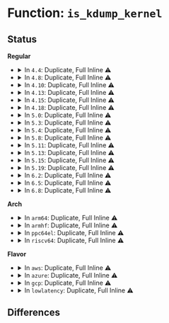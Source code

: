 # Function: <code>is_kdump_kernel</code>

## Status
<b>Regular</b>
<ul>
<li>
<details>
<summary>In <code>4.4</code>: Duplicate, Full Inline ⚠️</summary>

**Collision:** Static Duplication

**Inline:** Full

**Transformation:** False

**Instances:**

```
In arch/x86/kernel/pci-calgary_64.c (0)
Location: include/linux/crash_dump.h:54
Inline: True
```
```
In fs/proc/vmcore.c (0)
Location: include/linux/crash_dump.h:54
Inline: True
```
```
In block/blk-mq.c (0)
Location: include/linux/crash_dump.h:54
Inline: True
```
```
In drivers/iommu/intel-iommu.c (0)
Location: include/linux/crash_dump.h:54
Inline: True
```
```
In drivers/iommu/intel_irq_remapping.c (0)
Location: include/linux/crash_dump.h:54
Inline: True
```
</details>
</li>
<li>
<details>
<summary>In <code>4.8</code>: Duplicate, Full Inline ⚠️</summary>

**Collision:** Static Duplication

**Inline:** Full

**Transformation:** False

**Instances:**

```
In arch/x86/kernel/pci-calgary_64.c (0)
Location: include/linux/crash_dump.h:58
Inline: True
```
```
In fs/proc/vmcore.c (0)
Location: include/linux/crash_dump.h:58
Inline: True
```
```
In block/blk-mq.c (0)
Location: include/linux/crash_dump.h:58
Inline: True
```
```
In drivers/iommu/intel-iommu.c (0)
Location: include/linux/crash_dump.h:58
Inline: True
```
```
In drivers/iommu/intel_irq_remapping.c (0)
Location: include/linux/crash_dump.h:58
Inline: True
```
```
In net/core/dev.c (0)
Location: include/linux/crash_dump.h:58
Inline: True
```
</details>
</li>
<li>
<details>
<summary>In <code>4.10</code>: Duplicate, Full Inline ⚠️</summary>

**Collision:** Static Duplication

**Inline:** Full

**Transformation:** False

**Instances:**

```
In arch/x86/kernel/pci-calgary_64.c (0)
Location: include/linux/crash_dump.h:58
Inline: True
```
```
In fs/proc/vmcore.c (0)
Location: include/linux/crash_dump.h:58
Inline: True
```
```
In block/blk-mq.c (0)
Location: include/linux/crash_dump.h:58
Inline: True
```
```
In drivers/iommu/intel-iommu.c (0)
Location: include/linux/crash_dump.h:58
Inline: True
```
```
In drivers/iommu/intel_irq_remapping.c (0)
Location: include/linux/crash_dump.h:58
Inline: True
```
```
In net/core/dev.c (0)
Location: include/linux/crash_dump.h:58
Inline: True
```
</details>
</li>
<li>
<details>
<summary>In <code>4.13</code>: Duplicate, Full Inline ⚠️</summary>

**Collision:** Static Duplication

**Inline:** Full

**Transformation:** False

**Instances:**

```
In arch/x86/kernel/pci-calgary_64.c (0)
Location: include/linux/crash_dump.h:58
Inline: True
```
```
In fs/proc/vmcore.c (0)
Location: include/linux/crash_dump.h:58
Inline: True
```
```
In block/blk-mq.c (0)
Location: include/linux/crash_dump.h:58
Inline: True
```
```
In drivers/iommu/amd_iommu_init.c (0)
Location: include/linux/crash_dump.h:58
Inline: True
```
```
In drivers/iommu/intel-iommu.c (0)
Location: include/linux/crash_dump.h:58
Inline: True
```
```
In drivers/iommu/intel_irq_remapping.c (0)
Location: include/linux/crash_dump.h:58
Inline: True
```
```
In net/core/dev.c (0)
Location: include/linux/crash_dump.h:58
Inline: True
```
</details>
</li>
<li>
<details>
<summary>In <code>4.15</code>: Duplicate, Full Inline ⚠️</summary>

**Collision:** Static Duplication

**Inline:** Full

**Transformation:** False

**Instances:**

```
In arch/x86/kernel/pci-calgary_64.c (0)
Location: include/linux/crash_dump.h:59
Inline: True
```
```
In fs/proc/vmcore.c (0)
Location: include/linux/crash_dump.h:59
Inline: True
```
```
In block/blk-mq.c (0)
Location: include/linux/crash_dump.h:59
Inline: True
```
```
In drivers/iommu/amd_iommu_init.c (0)
Location: include/linux/crash_dump.h:59
Inline: True
```
```
In drivers/iommu/intel-iommu.c (0)
Location: include/linux/crash_dump.h:59
Inline: True
```
```
In drivers/iommu/intel_irq_remapping.c (0)
Location: include/linux/crash_dump.h:59
Inline: True
```
```
In net/core/dev.c (0)
Location: include/linux/crash_dump.h:59
Inline: True
```
</details>
</li>
<li>
<details>
<summary>In <code>4.18</code>: Duplicate, Full Inline ⚠️</summary>

**Collision:** Static Duplication

**Inline:** Full

**Transformation:** False

**Instances:**

```
In arch/x86/kernel/pci-calgary_64.c (ffffffff826ebaae)
Location: include/linux/crash_dump.h:60
Inline: True
Inline callers:
  - arch/x86/kernel/pci-calgary_64.c:detect_calgary
  - arch/x86/kernel/pci-calgary_64.c:detect_calgary
  - arch/x86/kernel/pci-calgary_64.c:calgary_iommu_init
  - arch/x86/kernel/pci-calgary_64.c:calgary_iommu_init
```
```
In fs/proc/vmcore.c (ffffffff8270ecf9)
Location: include/linux/crash_dump.h:60
Inline: True
Inline callers:
  - fs/proc/vmcore.c:vmcore_init
```
```
In block/blk-mq.c (ffffffff8149269b)
Location: include/linux/crash_dump.h:60
Inline: True
Inline callers:
  - block/blk-mq.c:blk_mq_alloc_tag_set
```
```
In drivers/iommu/amd_iommu_init.c (ffffffff827295bd)
Location: include/linux/crash_dump.h:60
Inline: True
Inline callers:
  - drivers/iommu/amd_iommu_init.c:early_amd_iommu_init
  - drivers/iommu/amd_iommu_init.c:early_amd_iommu_init
```
```
In drivers/iommu/intel-iommu.c (ffffffff8272aa1e)
Location: include/linux/crash_dump.h:60
Inline: True
Inline callers:
  - drivers/iommu/intel-iommu.c:init_dmars
```
```
In drivers/iommu/intel_irq_remapping.c (ffffffff81677f1e)
Location: include/linux/crash_dump.h:60
Inline: True
```
```
In net/core/dev.c (ffffffff8188f515)
Location: include/linux/crash_dump.h:60
Inline: True
```
</details>
</li>
<li>
<details>
<summary>In <code>5.0</code>: Duplicate, Full Inline ⚠️</summary>

**Collision:** Static Duplication

**Inline:** Full

**Transformation:** False

**Instances:**

```
In arch/x86/kernel/pci-calgary_64.c (ffffffff828a26b0)
Location: include/linux/crash_dump.h:64
Inline: True
Inline callers:
  - arch/x86/kernel/pci-calgary_64.c:detect_calgary
  - arch/x86/kernel/pci-calgary_64.c:detect_calgary
  - arch/x86/kernel/pci-calgary_64.c:calgary_iommu_init
  - arch/x86/kernel/pci-calgary_64.c:calgary_iommu_init
```
```
In fs/proc/vmcore.c (ffffffff828c5e68)
Location: include/linux/crash_dump.h:64
Inline: True
Inline callers:
  - fs/proc/vmcore.c:vmcore_init
```
```
In block/blk-mq.c (ffffffff814ac46e)
Location: include/linux/crash_dump.h:64
Inline: True
Inline callers:
  - block/blk-mq.c:blk_mq_alloc_tag_set
  - block/blk-mq.c:blk_mq_alloc_tag_set
```
```
In drivers/iommu/amd_iommu_init.c (ffffffff828e1830)
Location: include/linux/crash_dump.h:64
Inline: True
Inline callers:
  - drivers/iommu/amd_iommu_init.c:early_amd_iommu_init
  - drivers/iommu/amd_iommu_init.c:early_amd_iommu_init
  - drivers/iommu/amd_iommu_init.c:early_enable_iommus
```
```
In drivers/iommu/intel-iommu.c (ffffffff828e32f6)
Location: include/linux/crash_dump.h:64
Inline: True
Inline callers:
  - drivers/iommu/intel-iommu.c:init_dmars
```
```
In drivers/iommu/intel_irq_remapping.c (ffffffff81696ffe)
Location: include/linux/crash_dump.h:64
Inline: True
```
```
In net/core/dev.c (ffffffff818b3715)
Location: include/linux/crash_dump.h:64
Inline: True
```
</details>
</li>
<li>
<details>
<summary>In <code>5.3</code>: Duplicate, Full Inline ⚠️</summary>

**Collision:** Static Duplication

**Inline:** Full

**Transformation:** False

**Instances:**

```
In arch/x86/kernel/pci-calgary_64.c (ffffffff828bacd2)
Location: include/linux/crash_dump.h:64
Inline: True
Inline callers:
  - arch/x86/kernel/pci-calgary_64.c:detect_calgary
  - arch/x86/kernel/pci-calgary_64.c:detect_calgary
  - arch/x86/kernel/pci-calgary_64.c:calgary_iommu_init
  - arch/x86/kernel/pci-calgary_64.c:calgary_iommu_init
```
```
In fs/proc/vmcore.c (ffffffff828df78c)
Location: include/linux/crash_dump.h:64
Inline: True
Inline callers:
  - fs/proc/vmcore.c:vmcore_init
```
```
In block/blk-mq.c (ffffffff814da67e)
Location: include/linux/crash_dump.h:64
Inline: True
Inline callers:
  - block/blk-mq.c:blk_mq_alloc_tag_set
  - block/blk-mq.c:blk_mq_alloc_tag_set
```
```
In drivers/iommu/amd_iommu_init.c (ffffffff828fc718)
Location: include/linux/crash_dump.h:64
Inline: True
Inline callers:
  - drivers/iommu/amd_iommu_init.c:early_amd_iommu_init
  - drivers/iommu/amd_iommu_init.c:early_enable_iommus
  - drivers/iommu/amd_iommu_init.c:init_iommu_all
```
```
In drivers/iommu/intel-iommu.c (ffffffff828fdc49)
Location: include/linux/crash_dump.h:64
Inline: True
Inline callers:
  - drivers/iommu/intel-iommu.c:init_dmars
```
```
In drivers/iommu/intel_irq_remapping.c (ffffffff816cf974)
Location: include/linux/crash_dump.h:64
Inline: True
```
```
In net/core/dev.c (ffffffff818ff5b5)
Location: include/linux/crash_dump.h:64
Inline: True
```
</details>
</li>
<li>
<details>
<summary>In <code>5.4</code>: Duplicate, Full Inline ⚠️</summary>

**Collision:** Static Duplication

**Inline:** Full

**Transformation:** False

**Instances:**

```
In arch/x86/kernel/apic/x2apic_uv_x.c (ffffffff828bd895)
Location: include/linux/crash_dump.h:64
Inline: True
Inline callers:
  - arch/x86/kernel/apic/x2apic_uv_x.c:uv_system_init_hub
```
```
In arch/x86/kernel/pci-calgary_64.c (ffffffff828c1194)
Location: include/linux/crash_dump.h:64
Inline: True
Inline callers:
  - arch/x86/kernel/pci-calgary_64.c:detect_calgary
  - arch/x86/kernel/pci-calgary_64.c:detect_calgary
  - arch/x86/kernel/pci-calgary_64.c:calgary_iommu_init
  - arch/x86/kernel/pci-calgary_64.c:calgary_iommu_init
```
```
In fs/proc/vmcore.c (ffffffff828e8163)
Location: include/linux/crash_dump.h:64
Inline: True
Inline callers:
  - fs/proc/vmcore.c:vmcore_init
```
```
In block/blk-mq.c (ffffffff814f3a3e)
Location: include/linux/crash_dump.h:64
Inline: True
Inline callers:
  - block/blk-mq.c:blk_mq_alloc_tag_set
  - block/blk-mq.c:blk_mq_alloc_tag_set
```
```
In drivers/iommu/amd_iommu_init.c (ffffffff829056ed)
Location: include/linux/crash_dump.h:64
Inline: True
Inline callers:
  - drivers/iommu/amd_iommu_init.c:early_amd_iommu_init
  - drivers/iommu/amd_iommu_init.c:early_enable_iommus
  - drivers/iommu/amd_iommu_init.c:init_iommu_all
```
```
In drivers/iommu/intel-iommu.c (ffffffff82906cb1)
Location: include/linux/crash_dump.h:64
Inline: True
Inline callers:
  - drivers/iommu/intel-iommu.c:init_dmars
```
```
In drivers/iommu/intel_irq_remapping.c (ffffffff816f37b4)
Location: include/linux/crash_dump.h:64
Inline: True
```
```
In net/core/dev.c (ffffffff81929ab5)
Location: include/linux/crash_dump.h:64
Inline: True
Inline callers:
  - net/core/dev.c:netif_get_num_default_rss_queues
```
</details>
</li>
<li>
<details>
<summary>In <code>5.8</code>: Duplicate, Full Inline ⚠️</summary>

**Collision:** Static Duplication

**Inline:** Full

**Transformation:** False

**Instances:**

```
In fs/proc/vmcore.c (ffffffff82d02b44)
Location: include/linux/crash_dump.h:65
Inline: True
Inline callers:
  - fs/proc/vmcore.c:vmcore_init
```
```
In block/blk-mq.c (ffffffff815540cc)
Location: include/linux/crash_dump.h:65
Inline: True
Inline callers:
  - block/blk-mq.c:blk_mq_alloc_tag_set
  - block/blk-mq.c:blk_mq_alloc_tag_set
  - block/blk-mq.c:blk_mq_update_queue_map
```
```
In drivers/iommu/dma-iommu.c (ffffffff81791b55)
Location: include/linux/crash_dump.h:65
Inline: True
Inline callers:
  - drivers/iommu/dma-iommu.c:iommu_dma_deferred_attach
```
```
In drivers/iommu/amd/init.c (ffffffff82d1c467)
Location: include/linux/crash_dump.h:65
Inline: True
Inline callers:
  - drivers/iommu/amd/init.c:early_amd_iommu_init
  - drivers/iommu/amd/init.c:init_iommu_one
  - drivers/iommu/amd/init.c:copy_device_table
```
```
In drivers/iommu/intel/iommu.c (ffffffff82d1db6f)
Location: include/linux/crash_dump.h:65
Inline: True
Inline callers:
  - drivers/iommu/intel/iommu.c:init_dmars
```
```
In drivers/iommu/intel/irq_remapping.c (ffffffff817aba3f)
Location: include/linux/crash_dump.h:65
Inline: True
```
```
In net/core/dev.c (ffffffff819fdaf5)
Location: include/linux/crash_dump.h:65
Inline: True
Inline callers:
  - net/core/dev.c:netif_get_num_default_rss_queues
```
</details>
</li>
<li>
<details>
<summary>In <code>5.11</code>: Duplicate, Full Inline ⚠️</summary>

**Collision:** Static Duplication

**Inline:** Full

**Transformation:** False

**Instances:**

```
In fs/proc/vmcore.c (ffffffff82fefe47)
Location: include/linux/crash_dump.h:65
Inline: True
Inline callers:
  - fs/proc/vmcore.c:vmcore_init
```
```
In block/blk-mq.c (ffffffff8157078c)
Location: include/linux/crash_dump.h:65
Inline: True
Inline callers:
  - block/blk-mq.c:blk_mq_alloc_tag_set
  - block/blk-mq.c:blk_mq_alloc_tag_set
  - block/blk-mq.c:blk_mq_update_queue_map
```
```
In drivers/iommu/amd/init.c (ffffffff8300a24b)
Location: include/linux/crash_dump.h:65
Inline: True
Inline callers:
  - drivers/iommu/amd/init.c:early_amd_iommu_init
  - drivers/iommu/amd/init.c:init_iommu_one
  - drivers/iommu/amd/init.c:copy_device_table
```
```
In drivers/iommu/intel/iommu.c (ffffffff8300b886)
Location: include/linux/crash_dump.h:65
Inline: True
Inline callers:
  - drivers/iommu/intel/iommu.c:init_dmars
```
```
In drivers/iommu/intel/irq_remapping.c (ffffffff817b7e1f)
Location: include/linux/crash_dump.h:65
Inline: True
```
```
In drivers/iommu/dma-iommu.c (ffffffff817bdcd5)
Location: include/linux/crash_dump.h:65
Inline: True
Inline callers:
  - drivers/iommu/dma-iommu.c:iommu_dma_deferred_attach
```
```
In net/core/dev.c (ffffffff819fd6c5)
Location: include/linux/crash_dump.h:65
Inline: True
Inline callers:
  - net/core/dev.c:netif_get_num_default_rss_queues
```
</details>
</li>
<li>
<details>
<summary>In <code>5.13</code>: Duplicate, Full Inline ⚠️</summary>

**Collision:** Static Duplication

**Inline:** Full

**Transformation:** False

**Instances:**

```
In fs/proc/vmcore.c (ffffffff831fa64b)
Location: include/linux/crash_dump.h:65
Inline: True
Inline callers:
  - fs/proc/vmcore.c:vmcore_init
```
```
In block/blk-mq.c (ffffffff81578651)
Location: include/linux/crash_dump.h:65
Inline: True
Inline callers:
  - block/blk-mq.c:blk_mq_alloc_tag_set
  - block/blk-mq.c:blk_mq_alloc_tag_set
  - block/blk-mq.c:blk_mq_update_queue_map
```
```
In drivers/iommu/amd/init.c (ffffffff83214d81)
Location: include/linux/crash_dump.h:65
Inline: True
Inline callers:
  - drivers/iommu/amd/init.c:early_amd_iommu_init
  - drivers/iommu/amd/init.c:init_iommu_one
  - drivers/iommu/amd/init.c:copy_device_table
```
```
In drivers/iommu/intel/iommu.c (ffffffff83216232)
Location: include/linux/crash_dump.h:65
Inline: True
Inline callers:
  - drivers/iommu/intel/iommu.c:init_dmars
```
```
In drivers/iommu/intel/irq_remapping.c (ffffffff8179af93)
Location: include/linux/crash_dump.h:65
Inline: True
```
```
In drivers/iommu/dma-iommu.c (ffffffff817a1365)
Location: include/linux/crash_dump.h:65
Inline: True
Inline callers:
  - drivers/iommu/dma-iommu.c:iommu_dma_init
```
```
In net/core/dev.c (ffffffff819e3f35)
Location: include/linux/crash_dump.h:65
Inline: True
Inline callers:
  - net/core/dev.c:netif_get_num_default_rss_queues
```
</details>
</li>
<li>
<details>
<summary>In <code>5.15</code>: Duplicate, Full Inline ⚠️</summary>

**Collision:** Static Duplication

**Inline:** Full

**Transformation:** False

**Instances:**

```
In fs/proc/vmcore.c (ffffffff832e1588)
Location: include/linux/crash_dump.h:66
Inline: True
Inline callers:
  - fs/proc/vmcore.c:vmcore_init
```
```
In block/blk-mq.c (ffffffff815dd737)
Location: include/linux/crash_dump.h:66
Inline: True
Inline callers:
  - block/blk-mq.c:blk_mq_alloc_tag_set
  - block/blk-mq.c:blk_mq_alloc_tag_set
```
```
In drivers/iommu/amd/init.c (ffffffff832fe50f)
Location: include/linux/crash_dump.h:66
Inline: True
Inline callers:
  - drivers/iommu/amd/init.c:early_amd_iommu_init
  - drivers/iommu/amd/init.c:init_iommu_one
  - drivers/iommu/amd/init.c:copy_device_table
```
```
In drivers/iommu/intel/iommu.c (ffffffff832ffa88)
Location: include/linux/crash_dump.h:66
Inline: True
Inline callers:
  - drivers/iommu/intel/iommu.c:init_dmars
```
```
In drivers/iommu/intel/irq_remapping.c (ffffffff81823ac3)
Location: include/linux/crash_dump.h:66
Inline: True
```
```
In drivers/iommu/dma-iommu.c (ffffffff81829f45)
Location: include/linux/crash_dump.h:66
Inline: True
Inline callers:
  - drivers/iommu/dma-iommu.c:iommu_dma_init
```
```
In net/core/dev.c (ffffffff81a94845)
Location: include/linux/crash_dump.h:66
Inline: True
Inline callers:
  - net/core/dev.c:netif_get_num_default_rss_queues
```
</details>
</li>
<li>
<details>
<summary>In <code>5.19</code>: Duplicate, Full Inline ⚠️</summary>

**Collision:** Static Duplication

**Inline:** Full

**Transformation:** False

**Instances:**

```
In fs/proc/vmcore.c (ffffffff834976a2)
Location: include/linux/crash_dump.h:63
Inline: True
Inline callers:
  - fs/proc/vmcore.c:vmcore_init
```
```
In block/blk-mq.c (ffffffff8168b4a5)
Location: include/linux/crash_dump.h:63
Inline: True
Inline callers:
  - block/blk-mq.c:blk_mq_alloc_tag_set
  - block/blk-mq.c:blk_mq_alloc_tag_set
```
```
In drivers/iommu/amd/init.c (ffffffff834b7146)
Location: include/linux/crash_dump.h:63
Inline: True
Inline callers:
  - drivers/iommu/amd/init.c:early_amd_iommu_init
  - drivers/iommu/amd/init.c:init_iommu_one
  - drivers/iommu/amd/init.c:copy_device_table
```
```
In drivers/iommu/intel/iommu.c (ffffffff834b8827)
Location: include/linux/crash_dump.h:63
Inline: True
Inline callers:
  - drivers/iommu/intel/iommu.c:init_dmars
```
```
In drivers/iommu/intel/irq_remapping.c (ffffffff81962f35)
Location: include/linux/crash_dump.h:63
Inline: True
Inline callers:
  - drivers/iommu/intel/irq_remapping.c:intel_setup_irq_remapping
```
```
In drivers/iommu/dma-iommu.c (ffffffff8196a495)
Location: include/linux/crash_dump.h:63
Inline: True
Inline callers:
  - drivers/iommu/dma-iommu.c:iommu_dma_init
```
```
In net/core/dev.c (ffffffff81c0f9d5)
Location: include/linux/crash_dump.h:63
Inline: True
Inline callers:
  - net/core/dev.c:netif_get_num_default_rss_queues
```
</details>
</li>
<li>
<details>
<summary>In <code>6.2</code>: Duplicate, Full Inline ⚠️</summary>

**Collision:** Static Duplication

**Inline:** Full

**Transformation:** False

**Instances:**

```
In fs/proc/vmcore.c (ffffffff83eccbd8)
Location: include/linux/crash_dump.h:63
Inline: True
Inline callers:
  - fs/proc/vmcore.c:vmcore_init
```
```
In block/blk-mq.c (ffffffff817494c4)
Location: include/linux/crash_dump.h:63
Inline: True
Inline callers:
  - block/blk-mq.c:blk_mq_alloc_tag_set
  - block/blk-mq.c:blk_mq_alloc_tag_set
```
```
In drivers/iommu/amd/init.c (ffffffff83ef3711)
Location: include/linux/crash_dump.h:63
Inline: True
Inline callers:
  - drivers/iommu/amd/init.c:early_amd_iommu_init
  - drivers/iommu/amd/init.c:init_iommu_one_late
  - drivers/iommu/amd/init.c:__copy_device_table
```
```
In drivers/iommu/intel/iommu.c (ffffffff83ef553a)
Location: include/linux/crash_dump.h:63
Inline: True
Inline callers:
  - drivers/iommu/intel/iommu.c:init_dmars
```
```
In drivers/iommu/intel/irq_remapping.c (ffffffff81acc000)
Location: include/linux/crash_dump.h:63
Inline: True
Inline callers:
  - drivers/iommu/intel/irq_remapping.c:intel_setup_irq_remapping
```
```
In drivers/iommu/dma-iommu.c (ffffffff81ad44d5)
Location: include/linux/crash_dump.h:63
Inline: True
Inline callers:
  - drivers/iommu/dma-iommu.c:iommu_dma_init
```
```
In net/core/dev.c (ffffffff81dc21d3)
Location: include/linux/crash_dump.h:63
Inline: True
Inline callers:
  - net/core/dev.c:netif_get_num_default_rss_queues
```
</details>
</li>
<li>
<details>
<summary>In <code>6.5</code>: Duplicate, Full Inline ⚠️</summary>

**Collision:** Static Duplication

**Inline:** Full

**Transformation:** False

**Instances:**

```
In fs/proc/vmcore.c (ffffffff836f1c58)
Location: include/linux/crash_dump.h:63
Inline: True
Inline callers:
  - fs/proc/vmcore.c:vmcore_init
```
```
In block/blk-mq.c (ffffffff81785c03)
Location: include/linux/crash_dump.h:63
Inline: True
Inline callers:
  - block/blk-mq.c:blk_mq_alloc_tag_set
  - block/blk-mq.c:blk_mq_alloc_tag_set
```
```
In drivers/iommu/amd/init.c (ffffffff837192cd)
Location: include/linux/crash_dump.h:63
Inline: True
Inline callers:
  - drivers/iommu/amd/init.c:early_amd_iommu_init
  - drivers/iommu/amd/init.c:init_iommu_one_late
  - drivers/iommu/amd/init.c:__copy_device_table
```
```
In drivers/iommu/intel/iommu.c (ffffffff8371b0bb)
Location: include/linux/crash_dump.h:63
Inline: True
Inline callers:
  - drivers/iommu/intel/iommu.c:init_dmars
```
```
In drivers/iommu/intel/irq_remapping.c (ffffffff81b18b86)
Location: include/linux/crash_dump.h:63
Inline: True
Inline callers:
  - drivers/iommu/intel/irq_remapping.c:intel_setup_irq_remapping
```
```
In drivers/iommu/dma-iommu.c (ffffffff81b22ca5)
Location: include/linux/crash_dump.h:63
Inline: True
Inline callers:
  - drivers/iommu/dma-iommu.c:iommu_dma_init
```
```
In net/core/dev.c (ffffffff81e31733)
Location: include/linux/crash_dump.h:63
Inline: True
Inline callers:
  - net/core/dev.c:netif_get_num_default_rss_queues
```
</details>
</li>
<li>
<details>
<summary>In <code>6.8</code>: Duplicate, Full Inline ⚠️</summary>

**Collision:** Static Duplication

**Inline:** Full

**Transformation:** False

**Instances:**

```
In mm/mm_init.c (ffffffff8391434d)
Location: include/linux/crash_dump.h:64
Inline: True
Inline callers:
  - mm/mm_init.c:find_zone_movable_pfns_for_nodes
```
```
In block/blk-mq.c (ffffffff817c8283)
Location: include/linux/crash_dump.h:64
Inline: True
Inline callers:
  - block/blk-mq.c:blk_mq_alloc_tag_set
  - block/blk-mq.c:blk_mq_alloc_tag_set
```
```
In drivers/iommu/amd/init.c (ffffffff8394cdcd)
Location: include/linux/crash_dump.h:64
Inline: True
Inline callers:
  - drivers/iommu/amd/init.c:early_amd_iommu_init
  - drivers/iommu/amd/init.c:init_iommu_one_late
  - drivers/iommu/amd/init.c:__copy_device_table
```
```
In drivers/iommu/intel/iommu.c (ffffffff8394eb9b)
Location: include/linux/crash_dump.h:64
Inline: True
Inline callers:
  - drivers/iommu/intel/iommu.c:init_dmars
```
```
In drivers/iommu/intel/irq_remapping.c (ffffffff81b6e4f5)
Location: include/linux/crash_dump.h:64
Inline: True
Inline callers:
  - drivers/iommu/intel/irq_remapping.c:intel_setup_irq_remapping
```
```
In drivers/iommu/dma-iommu.c (ffffffff81b798e5)
Location: include/linux/crash_dump.h:64
Inline: True
Inline callers:
  - drivers/iommu/dma-iommu.c:iommu_dma_init
```
```
In net/core/dev.c (ffffffff81eefeb3)
Location: include/linux/crash_dump.h:64
Inline: True
Inline callers:
  - net/core/dev.c:netif_get_num_default_rss_queues
```
</details>
</li>
</ul>
<b>Arch</b>
<ul>
<li>
<details>
<summary>In <code>arm64</code>: Duplicate, Full Inline ⚠️</summary>

**Collision:** Static Duplication

**Inline:** Full

**Transformation:** False

**Instances:**

```
In arch/arm64/kernel/cpufeature.c (ffff80001009a4cc)
Location: include/linux/crash_dump.h:64
Inline: True
Inline callers:
  - arch/arm64/kernel/cpufeature.c:has_useable_cnp
```
```
In fs/proc/vmcore.c (ffff800011461d48)
Location: include/linux/crash_dump.h:64
Inline: True
Inline callers:
  - fs/proc/vmcore.c:vmcore_init
```
```
In block/blk-mq.c (ffff8000105f329c)
Location: include/linux/crash_dump.h:64
Inline: True
Inline callers:
  - block/blk-mq.c:blk_mq_alloc_tag_set
  - block/blk-mq.c:blk_mq_alloc_tag_set
```
```
In drivers/irqchip/irq-gic-v3-its.c (ffff800010670720)
Location: include/linux/crash_dump.h:64
Inline: True
Inline callers:
  - drivers/irqchip/irq-gic-v3-its.c:gic_check_reserved_range
```
```
In drivers/iommu/arm-smmu-v3.c (ffff8000108d71b0)
Location: include/linux/crash_dump.h:64
Inline: True
Inline callers:
  - drivers/iommu/arm-smmu-v3.c:arm_smmu_device_reset
  - drivers/iommu/arm-smmu-v3.c:arm_smmu_device_reset
```
```
In net/core/dev.c (ffff800010bc6128)
Location: include/linux/crash_dump.h:64
Inline: True
Inline callers:
  - net/core/dev.c:netif_get_num_default_rss_queues
```
</details>
</li>
<li>
<details>
<summary>In <code>armhf</code>: Duplicate, Full Inline ⚠️</summary>

**Collision:** Static Duplication

**Inline:** Full

**Transformation:** False

**Instances:**

```
In fs/proc/vmcore.c (c15398f0)
Location: include/linux/crash_dump.h:64
Inline: True
Inline callers:
  - fs/proc/vmcore.c:vmcore_init
```
```
In block/blk-mq.c (c079f3ac)
Location: include/linux/crash_dump.h:64
Inline: True
Inline callers:
  - block/blk-mq.c:blk_mq_alloc_tag_set
  - block/blk-mq.c:blk_mq_alloc_tag_set
```
```
In drivers/irqchip/irq-gic-v3-its.c (c0818cd4)
Location: include/linux/crash_dump.h:64
Inline: True
Inline callers:
  - drivers/irqchip/irq-gic-v3-its.c:gic_check_reserved_range
```
```
In net/core/dev.c (c0ce17b4)
Location: include/linux/crash_dump.h:64
Inline: True
Inline callers:
  - net/core/dev.c:netif_get_num_default_rss_queues
```
</details>
</li>
<li>
<details>
<summary>In <code>ppc64el</code>: Duplicate, Full Inline ⚠️</summary>

**Collision:** Static Duplication

**Inline:** Full

**Transformation:** False

**Instances:**

```
In arch/powerpc/kernel/iommu.c (c0000000000529f8)
Location: include/linux/crash_dump.h:64
Inline: True
Inline callers:
  - arch/powerpc/kernel/iommu.c:iommu_init_table
```
```
In arch/powerpc/platforms/powernv/pci-ioda.c (c00000000136092c)
Location: include/linux/crash_dump.h:64
Inline: True
Inline callers:
  - arch/powerpc/platforms/powernv/pci-ioda.c:pnv_pci_init_ioda_phb
```
```
In arch/powerpc/platforms/powernv/opal-imc.c (c0000000000dfffc)
Location: include/linux/crash_dump.h:64
Inline: True
Inline callers:
  - arch/powerpc/platforms/powernv/opal-imc.c:opal_imc_counters_probe
```
```
In arch/powerpc/platforms/pseries/iommu.c (c0000000000ef7d0)
Location: include/linux/crash_dump.h:64
Inline: True
Inline callers:
  - arch/powerpc/platforms/pseries/iommu.c:iommu_table_setparms
```
```
In fs/proc/vmcore.c (c00000000138d9bc)
Location: include/linux/crash_dump.h:64
Inline: True
Inline callers:
  - fs/proc/vmcore.c:vmcore_init
```
```
In block/blk-mq.c (c00000000078aa60)
Location: include/linux/crash_dump.h:64
Inline: True
Inline callers:
  - block/blk-mq.c:blk_mq_alloc_tag_set
  - block/blk-mq.c:blk_mq_alloc_tag_set
```
```
In net/core/dev.c (c000000000ca0cf0)
Location: include/linux/crash_dump.h:64
Inline: True
Inline callers:
  - net/core/dev.c:netif_get_num_default_rss_queues
```
</details>
</li>
<li>
<details>
<summary>In <code>riscv64</code>: Duplicate, Full Inline ⚠️</summary>

**Collision:** Static Duplication

**Inline:** Full

**Transformation:** False

**Instances:**

```
In block/blk-mq.c (0)
Location: include/linux/crash_dump.h:97
Inline: True
```
```
In net/core/dev.c (0)
Location: include/linux/crash_dump.h:97
Inline: True
```
</details>
</li>
</ul>
<b>Flavor</b>
<ul>
<li>
<details>
<summary>In <code>aws</code>: Duplicate, Full Inline ⚠️</summary>

**Collision:** Static Duplication

**Inline:** Full

**Transformation:** False

**Instances:**

```
In arch/x86/kernel/pci-calgary_64.c (ffffffff828ac16a)
Location: include/linux/crash_dump.h:64
Inline: True
Inline callers:
  - arch/x86/kernel/pci-calgary_64.c:detect_calgary
  - arch/x86/kernel/pci-calgary_64.c:detect_calgary
  - arch/x86/kernel/pci-calgary_64.c:calgary_iommu_init
  - arch/x86/kernel/pci-calgary_64.c:calgary_iommu_init
```
```
In fs/proc/vmcore.c (ffffffff828d1017)
Location: include/linux/crash_dump.h:64
Inline: True
Inline callers:
  - fs/proc/vmcore.c:vmcore_init
```
```
In block/blk-mq.c (ffffffff814ec01e)
Location: include/linux/crash_dump.h:64
Inline: True
Inline callers:
  - block/blk-mq.c:blk_mq_alloc_tag_set
  - block/blk-mq.c:blk_mq_alloc_tag_set
```
```
In drivers/iommu/amd_iommu_init.c (ffffffff828eced4)
Location: include/linux/crash_dump.h:64
Inline: True
Inline callers:
  - drivers/iommu/amd_iommu_init.c:early_amd_iommu_init
  - drivers/iommu/amd_iommu_init.c:early_enable_iommus
  - drivers/iommu/amd_iommu_init.c:init_iommu_all
```
```
In drivers/iommu/intel-iommu.c (ffffffff828ee48e)
Location: include/linux/crash_dump.h:64
Inline: True
Inline callers:
  - drivers/iommu/intel-iommu.c:init_dmars
```
```
In drivers/iommu/intel_irq_remapping.c (ffffffff816b8fa4)
Location: include/linux/crash_dump.h:64
Inline: True
```
```
In net/core/dev.c (ffffffff818c9ab5)
Location: include/linux/crash_dump.h:64
Inline: True
Inline callers:
  - net/core/dev.c:netif_get_num_default_rss_queues
```
</details>
</li>
<li>
<details>
<summary>In <code>azure</code>: Duplicate, Full Inline ⚠️</summary>

**Collision:** Static Duplication

**Inline:** Full

**Transformation:** False

**Instances:**

```
In arch/x86/kernel/pci-calgary_64.c (ffffffff828a4431)
Location: include/linux/crash_dump.h:64
Inline: True
Inline callers:
  - arch/x86/kernel/pci-calgary_64.c:detect_calgary
  - arch/x86/kernel/pci-calgary_64.c:detect_calgary
  - arch/x86/kernel/pci-calgary_64.c:calgary_iommu_init
  - arch/x86/kernel/pci-calgary_64.c:calgary_iommu_init
```
```
In fs/proc/vmcore.c (ffffffff828c9733)
Location: include/linux/crash_dump.h:64
Inline: True
Inline callers:
  - fs/proc/vmcore.c:vmcore_init
```
```
In block/blk-mq.c (ffffffff814dc56e)
Location: include/linux/crash_dump.h:64
Inline: True
Inline callers:
  - block/blk-mq.c:blk_mq_alloc_tag_set
  - block/blk-mq.c:blk_mq_alloc_tag_set
```
```
In drivers/iommu/amd_iommu_init.c (ffffffff828e4361)
Location: include/linux/crash_dump.h:64
Inline: True
Inline callers:
  - drivers/iommu/amd_iommu_init.c:early_amd_iommu_init
  - drivers/iommu/amd_iommu_init.c:early_enable_iommus
  - drivers/iommu/amd_iommu_init.c:init_iommu_all
```
```
In drivers/iommu/intel-iommu.c (ffffffff828e5925)
Location: include/linux/crash_dump.h:64
Inline: True
Inline callers:
  - drivers/iommu/intel-iommu.c:init_dmars
```
```
In drivers/iommu/intel_irq_remapping.c (ffffffff81696be4)
Location: include/linux/crash_dump.h:64
Inline: True
```
```
In net/core/dev.c (ffffffff818839f5)
Location: include/linux/crash_dump.h:64
Inline: True
Inline callers:
  - net/core/dev.c:netif_get_num_default_rss_queues
```
</details>
</li>
<li>
<details>
<summary>In <code>gcp</code>: Duplicate, Full Inline ⚠️</summary>

**Collision:** Static Duplication

**Inline:** Full

**Transformation:** False

**Instances:**

```
In arch/x86/kernel/pci-calgary_64.c (ffffffff828bf069)
Location: include/linux/crash_dump.h:64
Inline: True
Inline callers:
  - arch/x86/kernel/pci-calgary_64.c:detect_calgary
  - arch/x86/kernel/pci-calgary_64.c:detect_calgary
  - arch/x86/kernel/pci-calgary_64.c:calgary_iommu_init
  - arch/x86/kernel/pci-calgary_64.c:calgary_iommu_init
```
```
In fs/proc/vmcore.c (ffffffff828e3d97)
Location: include/linux/crash_dump.h:64
Inline: True
Inline callers:
  - fs/proc/vmcore.c:vmcore_init
```
```
In block/blk-mq.c (ffffffff814e80ae)
Location: include/linux/crash_dump.h:64
Inline: True
Inline callers:
  - block/blk-mq.c:blk_mq_alloc_tag_set
  - block/blk-mq.c:blk_mq_alloc_tag_set
```
```
In drivers/iommu/amd_iommu_init.c (ffffffff82900a10)
Location: include/linux/crash_dump.h:64
Inline: True
Inline callers:
  - drivers/iommu/amd_iommu_init.c:early_amd_iommu_init
  - drivers/iommu/amd_iommu_init.c:early_enable_iommus
  - drivers/iommu/amd_iommu_init.c:init_iommu_all
```
```
In drivers/iommu/intel-iommu.c (ffffffff82901fd4)
Location: include/linux/crash_dump.h:64
Inline: True
Inline callers:
  - drivers/iommu/intel-iommu.c:init_dmars
```
```
In drivers/iommu/intel_irq_remapping.c (ffffffff816e7474)
Location: include/linux/crash_dump.h:64
Inline: True
```
```
In net/core/dev.c (ffffffff8191aab5)
Location: include/linux/crash_dump.h:64
Inline: True
Inline callers:
  - net/core/dev.c:netif_get_num_default_rss_queues
```
</details>
</li>
<li>
<details>
<summary>In <code>lowlatency</code>: Duplicate, Full Inline ⚠️</summary>

**Collision:** Static Duplication

**Inline:** Full

**Transformation:** False

**Instances:**

```
In arch/x86/kernel/apic/x2apic_uv_x.c (ffffffff828be8c2)
Location: include/linux/crash_dump.h:64
Inline: True
Inline callers:
  - arch/x86/kernel/apic/x2apic_uv_x.c:uv_system_init_hub
```
```
In arch/x86/kernel/pci-calgary_64.c (ffffffff828c21b6)
Location: include/linux/crash_dump.h:64
Inline: True
Inline callers:
  - arch/x86/kernel/pci-calgary_64.c:detect_calgary
  - arch/x86/kernel/pci-calgary_64.c:detect_calgary
  - arch/x86/kernel/pci-calgary_64.c:calgary_iommu_init
  - arch/x86/kernel/pci-calgary_64.c:calgary_iommu_init
```
```
In fs/proc/vmcore.c (ffffffff828e91ad)
Location: include/linux/crash_dump.h:64
Inline: True
Inline callers:
  - fs/proc/vmcore.c:vmcore_init
```
```
In block/blk-mq.c (ffffffff8150104e)
Location: include/linux/crash_dump.h:64
Inline: True
Inline callers:
  - block/blk-mq.c:blk_mq_alloc_tag_set
  - block/blk-mq.c:blk_mq_alloc_tag_set
```
```
In drivers/iommu/amd_iommu_init.c (ffffffff8290674f)
Location: include/linux/crash_dump.h:64
Inline: True
Inline callers:
  - drivers/iommu/amd_iommu_init.c:early_amd_iommu_init
  - drivers/iommu/amd_iommu_init.c:early_enable_iommus
  - drivers/iommu/amd_iommu_init.c:init_iommu_all
```
```
In drivers/iommu/intel-iommu.c (ffffffff82907d13)
Location: include/linux/crash_dump.h:64
Inline: True
Inline callers:
  - drivers/iommu/intel-iommu.c:init_dmars
```
```
In drivers/iommu/intel_irq_remapping.c (ffffffff81701b74)
Location: include/linux/crash_dump.h:64
Inline: True
```
```
In net/core/dev.c (ffffffff8193bcc5)
Location: include/linux/crash_dump.h:64
Inline: True
Inline callers:
  - net/core/dev.c:netif_get_num_default_rss_queues
```
</details>
</li>
</ul>

## Differences

